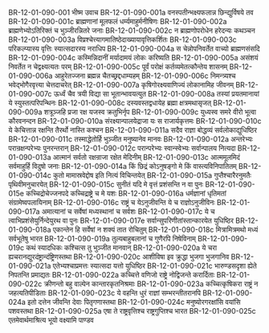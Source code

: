 BR-12-01-090-001  भीष्म उवाच
BR-12-01-090-001a वनस्पतीन्भक्ष्यफलान्न छिन्द्युर्विषये तव
BR-12-01-090-001c ब्राह्मणानां मूलफलं धर्म्यमाहुर्मनीषिणः
BR-12-01-090-002a ब्राह्मणेभ्योऽतिरिक्तं च भुञ्जीरन्नितरे जनाः
BR-12-01-090-002c न ब्राह्मणोपरोधेन हरेदन्यः कथञ्चन
BR-12-01-090-003a विप्रश्चेत्त्यागमातिष्ठेदाख्यायावृत्तिकर्शितः
BR-12-01-090-003c परिकल्प्यास्य वृत्तिः स्यात्सदारस्य नराधिप
BR-12-01-090-004a स चेन्नोपनिवर्तेत वाच्यो ब्राह्मणसंसदि
BR-12-01-090-004c कस्मिन्निदानीं मर्यादामयं लोकः करिष्यति
BR-12-01-090-005a असंशयं निवर्तेत न चेद्वक्ष्यत्यतः परम्
BR-12-01-090-005c पूर्वं परोक्षं कर्तव्यमेतत्कौन्तेय शासनम्
BR-12-01-090-006a आहुरेतज्जना ब्रह्मन्न चैतच्छ्रद्दधाम्यहम्
BR-12-01-090-006c निमन्त्र्यश्च भवेद्भोगैरवृत्त्या चेत्तदाचरेत्
BR-12-01-090-007a कृषिगोरक्ष्यवाणिज्यं लोकानामिह जीवनम्
BR-12-01-090-007c ऊर्ध्वं चैव त्रयी विद्या सा भूतान्भावयत्युत
BR-12-01-090-008a तस्यां प्रयतमानायां ये स्युस्तत्परिपन्थिनः
BR-12-01-090-008c दस्यवस्तद्वधायेह ब्रह्मा क्षत्रमथासृजत्
BR-12-01-090-009a शत्रूञ्जहि प्रजा रक्ष यजस्व क्रतुभिर्नृप
BR-12-01-090-009c युध्यस्व समरे वीरो भूत्वा कौरवनन्दन
BR-12-01-090-010a संरक्ष्यान्पालयेद्राजा यः स राजार्यकृत्तमः
BR-12-01-090-010c ये केचित्तान्न रक्षन्ति तैरर्थो नास्ति कश्चन
BR-12-01-090-011a सदैव राज्ञा बोद्धव्यं सर्वलोकाद्युधिष्ठिर
BR-12-01-090-011c तस्माद्धेतोर्हि भुञ्जीत मनुष्यानेव मानवः
BR-12-01-090-012a अन्तरेभ्यः परान्रक्षन्परेभ्यः पुनरन्तरान्
BR-12-01-090-012c परान्परेभ्यः स्वान्स्वेभ्यः सर्वान्पालय नित्यदा
BR-12-01-090-013a आत्मानं सर्वतो रक्षन्राजा रक्षेत मेदिनीम्
BR-12-01-090-013c आत्ममूलमिदं सर्वमाहुर्हि विदुषो जनाः
BR-12-01-090-014a किं छिद्रं कोऽनुषङ्गो मे किं वास्त्यविनिपातितम्
BR-12-01-090-014c कुतो मामास्रवेद्दोष इति नित्यं विचिन्तयेत्
BR-12-01-090-015a गुप्तैश्चारैरनुमतैः पृथिवीमनुचारयेत्
BR-12-01-090-015c सुनीतं यदि मे वृत्तं प्रशंसन्ति न वा पुनः
BR-12-01-090-015e कच्चिद्रोचेज्जनपदे कच्चिद्राष्ट्रे च मे यशः
BR-12-01-090-016a धर्मज्ञानां धृतिमतां संग्रामेष्वपलायिनाम्
BR-12-01-090-016c राष्ट्रं च येऽनुजीवन्ति ये च राज्ञोऽनुजीविनः
BR-12-01-090-017a अमात्यानां च सर्वेषां मध्यस्थानां च सर्वशः
BR-12-01-090-017c ये च त्वाभिप्रशंसेयुर्निन्देयुरथ वा पुनः
BR-12-01-090-017e सर्वान्सुपरिणीतांस्तान्कारयेत युधिष्ठिर
BR-12-01-090-018a एकान्तेन हि सर्वेषां न शक्यं तात रोचितुम्
BR-12-01-090-018c मित्रामित्रमथो मध्यं सर्वभूतेषु भारत
BR-12-01-090-019a तुल्यबाहुबलानां च गुणैरपि निषेविनाम्
BR-12-01-090-019c कथं स्यादधिकः कश्चित्स तु भुञ्जीत मानवान्
BR-12-01-090-020a ये चरा ह्यचरानद्युरदंष्ट्रान्दंष्ट्रिणस्तथा
BR-12-01-090-020c आशीविषा इव क्रुद्धा भुजगा भुजगानिव
BR-12-01-090-021a एतेभ्यश्चाप्रमत्तः स्यात्सदा यत्तो युधिष्ठिर
BR-12-01-090-021c भारुण्डसदृशा ह्येते निपतन्ति प्रमाद्यतः
BR-12-01-090-022a कच्चित्ते वणिजो राष्ट्रे नोद्विजन्ते करार्दिताः
BR-12-01-090-022c क्रीणन्तो बहु वाल्पेन कान्तारकृतनिश्रमाः
BR-12-01-090-023a कच्चित्कृषिकरा राष्ट्रं न जहत्यतिपीडिताः
BR-12-01-090-023c ये वहन्ति धुरं राज्ञां सम्भरन्तीतरानपि
BR-12-01-090-024a इतो दत्तेन जीवन्ति देवाः पितृगणास्तथा
BR-12-01-090-024c मनुष्योरगरक्षांसि वयांसि पशवस्तथा
BR-12-01-090-025a एषा ते राष्ट्रवृत्तिश्च राष्ट्रगुप्तिश्च भारत
BR-12-01-090-025c एतमेवार्थमाश्रित्य भूयो वक्ष्यामि पाण्डव

